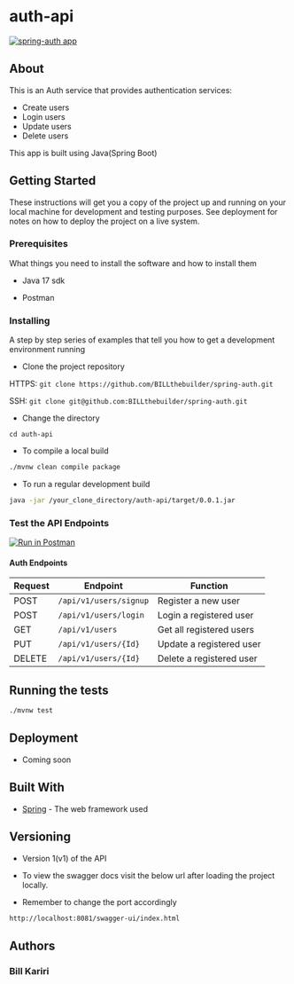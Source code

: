 # auth-api

[![spring-auth app](https://github.com/BILLthebuilder/spring-auth/actions/workflows/aws.yml/badge.svg)](https://github.com/BILLthebuilder/spring-auth/actions/workflows/aws.yml)
## About

This is an Auth service that provides authentication services:

- Create users
- Login users
- Update users
- Delete users

This app is built using Java(Spring Boot)


## Getting Started

These instructions will get you a copy of the project up and running on your local machine for development and testing purposes. See deployment for notes on how to deploy the project on a live system.

### Prerequisites

What things you need to install the software and how to install them

- Java 17 sdk

- Postman

### Installing

A step by step series of examples that tell you how to get a development environment running

- Clone the project repository


HTTPS: `git clone https://github.com/BILLthebuilder/spring-auth.git`

SSH: `git clone git@github.com:BILLthebuilder/spring-auth.git`

- Change the directory

`cd auth-api`

- To compile a local build

```bash
./mvnw clean compile package
```

- To run a regular development build

```bash
java -jar /your_clone_directory/auth-api/target/0.0.1.jar
```

### Test the API Endpoints

[![Run in Postman](https://run.pstmn.io/button.svg)](https://app.getpostman.com/run-collection/5176138-a85823c0-f406-499c-a590-90239de69868?action=collection%2Ffork&source=rip_markdown&collection-url=entityId%3D5176138-a85823c0-f406-499c-a590-90239de69868%26entityType%3Dcollection%26workspaceId%3Df99137e8-f0b4-4850-8b9e-2fa166538946)

#### Auth Endpoints

| Request | Endpoint               | Function                  |
|---------|------------------------|---------------------------|
| POST    | `/api/v1/users/signup` | Register a new user       |
| POST    | `/api/v1/users/login`  | Login a registered user   |
| GET     | `/api/v1/users`        | Get  all registered users |
| PUT     | `/api/v1/users/{Id}`   | Update a registered user  |
| DELETE  | `/api/v1/users/{Id}`   | Delete a registered user  |

[//]: # (#### Loan endpoints)

[//]: # ()
[//]: # (| Request | Endpoint                | Function                  |)

[//]: # (|---------|-------------------------|---------------------------|)

[//]: # (| POST    | `/api/v1/loans/request` | Create a loan request     |)

[//]: # (| PUT     | `/api/v1/loans/topup`   | Topup an existing loan    |)

[//]: # (| PUT     | `/api/v1/loans/repay`   | Repay a loan              |)

[//]: # (| DELETE  | `/api/v1/loans/clear`   | Clear old/defaulted loans |)

[//]: # (|         | `/api/v1/loans/x`       |                           |)

[//]: # (|         | `/api/v1/loans/x`       |                           |)

[//]: # (|         | `/api/v1/loans/x`       |                           |)

[//]: # (|         | `/api/v1/loans/x`       |                           |)



## Running the tests

```bash
./mvnw test
```

## Deployment

[//]: # (- The API is deployed [here]&#40;https://automart-api.herokuapp.com/docs&#41; on heroku)
- Coming soon
## Built With

- [Spring](https://spring.io) - The web framework used

## Versioning

- Version 1(v1) of the API

- To view the swagger docs visit the below url after loading the project locally.
- Remember to change the port accordingly

```bash
http://localhost:8081/swagger-ui/index.html
```

## Authors

### Bill Kariri
